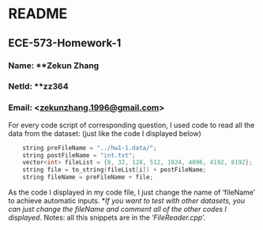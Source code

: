 # README
## ECE-573-Homework-1
### Name: **Zekun Zhang
### NetId: **zz364
### Email: \<zekunzhang.1996@gmail.com\>

For every code script of corresponding question, I used code to read all the data from the dataset: (just like the code I displayed below)
```cpp
	string preFileName = "../hw1-1.data/";
    string postFileName = "int.txt";
    vector<int> fileList = {8, 32, 128, 512, 1024, 4096, 4192, 8192};
	string file = to_string(fileList[i]) + postFileName;
    string fileName = preFileName + file;
```
As the code I displayed in my code file, I just change the name of ‘fileName’ to achieve automatic inputs. **If you want to test with other datasets, you can just change the fileName and comment all of the other codes I displayed*.
Notes: all this snippets are in the ‘_FileReader.cpp_’.